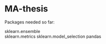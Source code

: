 # MA-thesis
Packages needed so far:

sklearn.ensemble  
sklearn.metrics 
sklearn.model_selection 
pandas  
